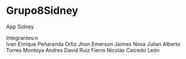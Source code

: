 # Grupo8Sidney
App Sidney

Integrantes:n\
Ivan Enrique Peñaranda Ortiz
Jhon Emerson Jaimes Nova
Julian Alberto Torres Montoya
Andres David Ruiz Fierro
Nicolás Caicedo León
